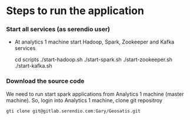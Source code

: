 # Steps to run the application

### Start all services (as serendio user)

* At analytics 1 machine start Hadoop, Spark, Zookeeper and Kafka services

	cd scripts
	./start-hadoop.sh
	./start-spark.sh
	./start-zookeeper.sh    
	./start-kafka.sh    

### Download the source code

We need to run start spark applications from Analytics 1 machine (master machine). So, login into Analytics 1 machine, clone git repositroy

    gti clone git@gitlab.serendio.com:Gary/Geosatis.git


 
